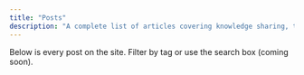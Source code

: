 ```yaml
---
title: "Posts"
description: "A complete list of articles covering knowledge sharing, takeaways, and study notes."
---
```


Below is every post on the site. Filter by tag or use the search box (coming soon).

